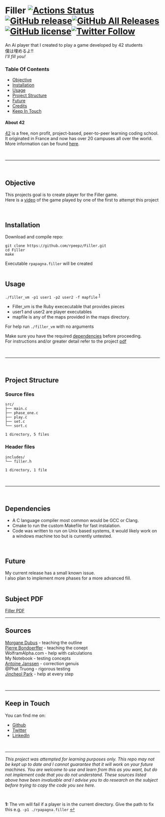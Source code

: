 # Filler [![Actions Status](https://github.com/rpeepz/Filler/workflows/C/Build/badge.svg)](https://github.com/rpeepz/Filler/actions)[![GitHub release](https://img.shields.io/github/v/release/rpeepz/Filler.svg)](https://github.com/rpeepz/Filler/releases)[![GitHub All Releases](https://img.shields.io/github/downloads/rpeepz/Filler/total.svg)](https://github.com/rpeepz/Filler/releases)[![GitHub license](https://img.shields.io/badge/Licence-MIT-purple.svg)](https://raw.githubusercontent.com/rpeepz/Filler/master/LICENSE)[![Twitter Follow](https://img.shields.io/twitter/follow/papagna94.svg?style=social&label=Follow)](https://twitter.com/papagna94)  
An Ai player that I created to play a game developed by 42 students <br/>
僕は埋めるよ!!  
_I'll fill you!_  


### Table Of Contents
* [Objective](#objective)
* [Installation](#installation)
* [Usage](#usage)
* [Project Structure](#project-structure)
* [Future](#future)
* [Credits](#sources)
* [Keep In Touch](#keep-in-touch)

#### About 42  
[42][42] is a free, non profit, project-based, peer-to-peer learning coding school. It originated in France and now has over 20 campuses all over the world. More information can be found [here][42].

<br>

---

<br>

## Objective  
This projects goal is to create player for the Filler game.  
Here is a [video](https://www.youtube.com/watch?v=UcGA-NssVWs "filler video") of the game played by one of the first to attempt this project  

<br>

## Installation
Download and compile repo:  
``` 
git clone https://github.com/rpeepz/Filler.git  
cd Filler  
make  
```  
Executable `rpapagna.filler` will be created  
<br>

## Usage  

`./filler_vm -p1 user1 -p2 user2 -f mapfile` <sup id="l_path">[1](#f_path)</sup>
- Filler_vm is the Ruby exececutable that provides pieces
- user1 and user2 are player executables
- mapfile is any of the maps provided in the maps directory.  

For help run `./filler_vm` with no arguments  

Make sure you have the required [dependencies](#dependencies) before proceeding.  
For instructions and/or greater detail refer to the project [pdf](#pdf)  

<br>

---  

<br>

## Project Structure

### Source files

```
src/
├── main.c
├── phase_one.c
├── play.c
├── set.c
└── sort.c

1 directory, 5 files
```

### Header files

```
includes/
└── filler.h

1 directory, 1 file
```
<br>

--- 

<br>

## Dependencies  
* A C language compiler most common would be GCC or Clang.
* Cmake to run the custom Makefile for fast instalation.
* Code was written to run on Unix based systems, it would likely work on a windows machine too but is currently untested. 

<br>

## Future 
My current release has a small known issue.  
I also plan to implement more phases for a more advanced fill.  
<br>

## Subject PDF
[Filler PDF][pdf]   

---  

## Sources  
[Morgane Dubus](https://github.com/mdubus/filler "informational") - teaching the outline  
[Pierre Bondoerffer](https://github.com/pbondoer/42-filler "inspirational") - teaching the conept  
WolframAlpha.com - help with calculations  
My Notebook - testing concepts  
[Antoine Janssen](https://github.com/Themancrazy "insightful") - correction genuis  
@Phat Truong - rigorous testing  
[Jincheol Park](https://github.com/Seojun-Park) - help at every step  

<br>

---  

## Keep in Touch

You can find me on:
* [Github](https://github.com/rpeepz)  
* [Twitter](https://twitter.com/papagna94) 
* [LinkedIn](https://www.linkedin.com/in/rpapagna-510) 
<!-- * [Medium](https://medium.com/@themichaelbrave)  -->
<!-- * [Home] -->

<br>

---

_This project was attempted for learning purposes only. This repo may not be kept up to date and I cannot guarantee that it will work on your future machines. You are welcome to use and learn from this as you want, but do not implement code that you do not understand. These sources listed above have been invaluable and I advise you to do research on the subject before trying to copy the code you see here._  

<br>


<b id="f_path">1: </b>The vm will fail if a player is in the current directory. Give the path to fix this e.g. `-p1 ./rpapagna.filler` [↩](#l_path)  


[42]: http://42.us.org "42 USA"
[pdf]:  https://github.com/rpeepz/phil/blob/master/filler.en.pdf  "filler"
